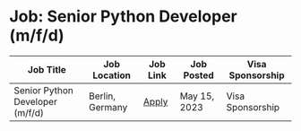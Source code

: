 # Job: Senior Python Developer (m/f/d)

| Job Title | Job Location | Job Link | Job Posted | Visa Sponsorship |
| --- | --- | --- | --- | --- |
| Senior Python Developer (m/f/d) | Berlin, Germany | [Apply](https://micropsi-industries.jobs.personio.de/job/1099645?display=en) | May 15, 2023 | Visa Sponsorship |
